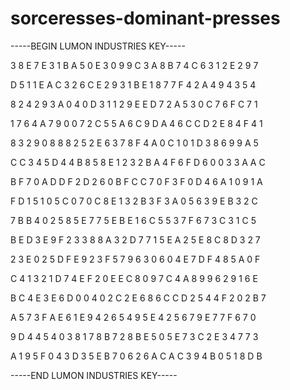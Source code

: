 # sorceresses-dominant-presses

-----BEGIN LUMON INDUSTRIES KEY-----

3 8 E 7 E 3 1 B A 5 0 E 3 0 9 9 C 3 A 8 B 7 4 C 6 3 1 2 E 2 9 7

D 5 1 1 E A C 3 2 6 C E 2 9 3 1 B E 1 8 7 7 F 4 2 A 4 9 4 3 5 4

8 2 4 2 9 3 A 0 4 0 D 3 1 1 2 9 E E D 7 2 A 5 3 0 C 7 6 F C 7 1

1 7 6 4 A 7 9 0 0 7 2 C 5 5 A 6 C 9 D A 4 6 C C D 2 E 8 4 F 4 1

8 3 2 9 0 8 8 8 2 5 2 E 6 3 7 8 F 4 A 0 C 1 0 1 D 3 8 6 9 9 A 5

C C 3 4 5 D 4 4 B 8 5 8 E 1 2 3 2 B A 4 F 6 F D 6 0 0 3 3 A A C

B F 7 0 A D D F 2 D 2 6 0 B F C C 7 0 F 3 F 0 D 4 6 A 1 0 9 1 A

F D 1 5 1 0 5 C 0 7 0 C 8 E 1 3 2 B 3 F 3 A 0 5 6 3 9 E B 3 2 C

7 B B 4 0 2 5 8 5 E 7 7 5 E B E 1 6 C 5 5 3 7 F 6 7 3 C 3 1 C 5

B E D 3 E 9 F 2 3 3 8 8 A 3 2 D 7 7 1 5 E A 2 5 E 8 C 8 D 3 2 7

2 3 E 0 2 5 D F E 9 2 3 F 5 7 9 6 3 0 6 0 4 E 7 D F 4 8 5 A 0 F

C 4 1 3 2 1 D 7 4 E F 2 0 E E C 8 0 9 7 C 4 A 8 9 9 6 2 9 1 6 E

B C 4 E 3 E 6 D 0 0 4 0 2 C 2 E 6 8 6 C C D 2 5 4 4 F 2 0 2 B 7

A 5 7 3 F A E 6 1 E 9 4 2 6 5 4 9 5 E 4 2 5 6 7 9 E 7 7 F 6 7 0

9 D 4 4 5 4 0 3 8 1 7 8 B 7 2 8 B E 5 0 5 E 7 3 C 2 E 3 4 7 7 3

A 1 9 5 F 0 4 3 D 3 5 E B 7 0 6 2 6 A C A C 3 9 4 B 0 5 1 8 D B

-----END LUMON INDUSTRIES KEY-----
